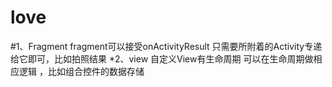 # love

#1、Fragment
  fragment可以接受onActivityResult 只需要所附着的Activity专递给它即可，比如拍照结果
*2、view
自定义View有生命周期 可以在生命周期做相应逻辑 ，比如组合控件的数据存储
